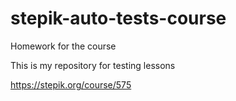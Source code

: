 # stepik-auto-tests-course
Homework for the course

This is my repository for testing lessons

https://stepik.org/course/575